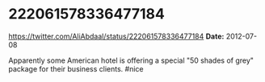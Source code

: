 # 222061578336477184
https://twitter.com/AliAbdaal/status/222061578336477184
**Date:** 2012-07-08

Apparently some American hotel is offering a special "50 shades of grey" package for their business clients. #nice
